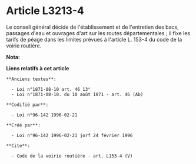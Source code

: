 # Article L3213-4

Le conseil général décide de l'établissement et de l'entretien des bacs, passages d'eau et ouvrages d'art sur les routes
départementales ; il fixe les tarifs de péage dans les limites prévues à l'article L. 153-4 du code de la voirie routière.

**Nota:**



**Liens relatifs à cet article**

	**Anciens textes**:

	  - Loi n°1871-08-10 art. 46 13°
	  - Loi n°1871-08-10. du 10 août 1871 - art. 46 (Ab)

	**Codifié par**:

	  - Loi n°96-142 1996-02-21

	**Créé par**:

	  - Loi n°96-142 1996-02-21 jorf 24 février 1996

	**Cite**:

	  - Code de la voirie routière - art. L153-4 (V)
